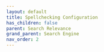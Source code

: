 ```yaml
---
layout: default
title: Spellchecking Configuration
has_children: false
parent: Search Relevance
grand_parent: Search Engine
nav_order: 2
---
```

